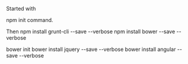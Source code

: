 Started with

npm init command.

Then 
npm install grunt-cli --save --verbose
npm install bower --save --verbose

bower init
bower install jquery --save --verbose
bower install angular --save --verbose

